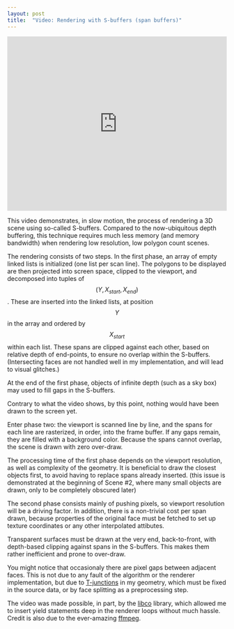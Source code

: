 ```yaml
---
layout: post
title:  "Video: Rendering with S-buffers (span buffers)"
---
```


<p>
<iframe width="100%" height="400" src="https://www.youtube.com/embed/KUXXo_OP_eU" frameborder="0" allow="accelerometer; autoplay; clipboard-write; encrypted-media; gyroscope; picture-in-picture" allowfullscreen></iframe>
</p>

This video demonstrates, in slow motion, the process of rendering a 3D scene using so-called S-buffers. Compared to the now-ubiquitous depth buffering, this technique requires much less memory (and memory bandwidth) when rendering low resolution, low polygon count scenes.

The rendering consists of two steps. In the first phase, an array of empty linked lists is initialized (one list per scan line). The polygons to be displayed are then projected into screen space, clipped to the viewport, and decomposed into tuples of $$(Y, X_{start}, X_{end})$$. These are inserted into the linked lists, at position $$Y$$ in the array and ordered by $$X_{start}$$ within each list. These spans are clipped against each other, based on relative depth of end-points, to ensure no overlap within the S-buffers. (Intersecting faces are not handled well in my implementation, and will lead to visual glitches.)

At the end of the first phase, objects of infinite depth (such as a sky box) may used to fill gaps in the S-buffers.

Contrary to what the video shows, by this point, nothing would have been drawn to the screen yet.

Enter phase two: the viewport is scanned line by line, and the spans for each line are rasterized, in order, into the frame buffer. If any gaps remain, they are filled with a background color. Because the spans cannot overlap, the scene is drawn with zero over-draw.

The processing time of the first phase depends on the viewport resolution, as well as complexity of the geometry. It is beneficial to draw the closest objects first, to avoid having to replace spans already inserted. (this issue is demonstrated at the beginning of Scene #2, where many small objects are drawn, only to be completely obscured later)

The second phase consists mainly of pushing pixels, so viewport resolution will be a driving factor. In addition, there is a non-trivial cost per span drawn, because properties of the original face must be fetched to set up texture coordinates or any other interpolated attibutes.

Transparent surfaces must be drawn at the very end, back-to-front, with depth-based clipping against spans in the S-buffers. This makes them rather inefficient and prone to over-draw.

You might notice that occasionaly there are pixel gaps between adjacent faces. This is not due to any fault of the algorithm or the renderer implementation, but due to [T-junctions](https://wiki.ldraw.org/wiki/T-Junction) in my geometry, which must be fixed in the source data, or by face splitting as a preprocessing step.

The video was made possible, in part, by the [libco](https://github.com/higan-emu/libco) library, which allowed me to insert yield statements deep in the renderer loops without much hassle. Credit is also due to the ever-amazing [ffmpeg](https://ffmpeg.org/).
